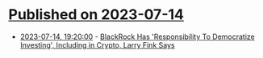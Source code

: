 # [Published on 2023-07-14](index.md)

* [2023-07-14, 19:20:00](https://news.slashdot.org/story/23/07/14/1911231/blackrock-has-responsibility-to-democratize-investing-including-in-crypto-larry-fink-says?utm_source=rss1.0mainlinkanon&utm_medium=feed) - [BlackRock Has 'Responsibility To Democratize Investing', Including in Crypto, Larry Fink Says](https://news.slashdot.org/story/23/07/14/1911231/blackrock-has-responsibility-to-democratize-investing-including-in-crypto-larry-fink-says?utm_source=rss1.0mainlinkanon&utm_medium=feed)
